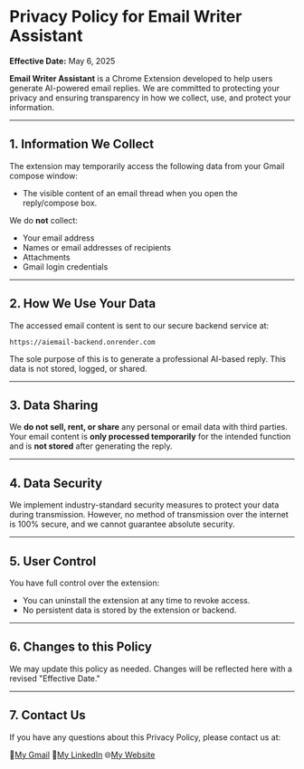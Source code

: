 
# Privacy Policy for Email Writer Assistant

**Effective Date:** May 6, 2025

**Email Writer Assistant** is a Chrome Extension developed to help users generate AI-powered email replies. We are committed to protecting your privacy and ensuring transparency in how we collect, use, and protect your information.

---

## 1. Information We Collect

The extension may temporarily access the following data from your Gmail compose window:
- The visible content of an email thread when you open the reply/compose box.

We do **not** collect:
- Your email address
- Names or email addresses of recipients
- Attachments
- Gmail login credentials

---

## 2. How We Use Your Data

The accessed email content is sent to our secure backend service at:
```
https://aiemail-backend.onrender.com
```
The sole purpose of this is to generate a professional AI-based reply. This data is not stored, logged, or shared.

---

## 3. Data Sharing

We **do not sell, rent, or share** any personal or email data with third parties. Your email content is **only processed temporarily** for the intended function and is **not stored** after generating the reply.

---

## 4. Data Security

We implement industry-standard security measures to protect your data during transmission. However, no method of transmission over the internet is 100% secure, and we cannot guarantee absolute security.

---

## 5. User Control

You have full control over the extension:
- You can uninstall the extension at any time to revoke access.
- No persistent data is stored by the extension or backend.

---

## 6. Changes to this Policy

We may update this policy as needed. Changes will be reflected here with a revised "Effective Date."

---

## 7. Contact Us

If you have any questions about this Privacy Policy, please contact us at:

📧[My Gmail](mailto:chamansinha9480@gmail.com)  🔗[My LinkedIn](https://www.linkedin.com/in/chaman-sinha)  🌐[My Website](https://kvr-10.github.io/)
